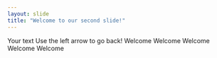 ```yaml
---
layout: slide
title: "Welcome to our second slide!"
---
```

Your text
Use the left arrow to go back!
Welcome
Welcome
Welcome
Welcome
Welcome
